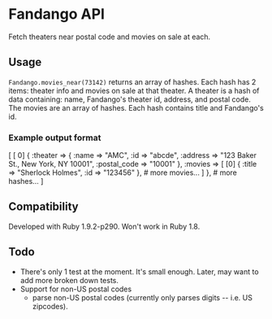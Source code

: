 # Fandango API

Fetch theaters near postal code and movies on sale at each.

## Usage

`Fandango.movies_near(73142)` returns an array of hashes.
Each hash has 2 items: theater info and movies on sale at that theater.
A theater is a hash of data containing: name, Fandango's theater id, address, and postal code.
The movies are an array of hashes. Each hash contains title and Fandango's id.

### Example output format

[
    [ 0] {
        :theater => {
                   :name => "AMC",
                     :id => "abcde",
                :address => "123 Baker St., New York, NY 10001",
            :postal_code => "10001"
        },
         :movies => [
            [0] {
                :title => "Sherlock Holmes",
                   :id => "123456"
            },
            # more movies...
        ]
    },
    # more hashes...
]

## Compatibility

Developed with Ruby 1.9.2-p290. Won't work in Ruby 1.8.

## Todo

* There's only 1 test at the moment. It's small enough. Later, may want to add more broken down tests.
* Support for non-US postal codes
  * parse non-US postal codes (currently only parses digits -- i.e. US zipcodes).
